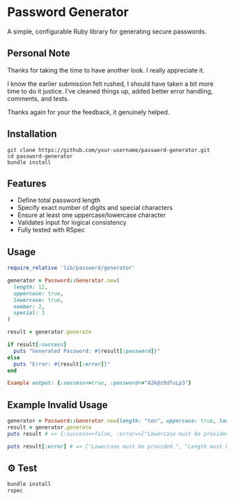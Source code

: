 # Password Generator

A simple, configurable Ruby library for generating secure passwords.

## Personal Note

Thanks for taking the time to have another look. I really appreciate it.

I know the earlier submission felt rushed, I should have taken a bit more time to do it justice. I’ve cleaned things up, added better error handling, comments, and tests.

Thanks again for your the feedback, it genuinely helped.


## Installation

```
git clone https://github.com/your-username/password-generator.git
cd password-generator
bundle install
```


## Features

- Define total password length
- Specify exact number of digits and special characters
- Ensure at least one uppercase/lowercase character
- Validates input for logical consistency
- Fully tested with RSpec

## Usage

```ruby
require_relative 'lib/password/generator'

generator = Password::Generator.new(
  length: 12,
  uppercase: true,
  lowercase: true,
  number: 2,
  special: 1
)

result = generator.generate

if result[:success]
  puts "Generated Password: #{result[:password]}"
else
  puts "Error: #{result[:error]}"
end

Example output: {:success=>true, :password=>"A2k@z9dfuLp3"}

```

## Example Invalid Usage

```ruby
generator = Password::Generator.new(length: "ten", uppercase: true, lowercase: nil, number: "two", special: 1)
result = generator.generate
puts result # => {:success=>false, :error=>["Lowercase must be provided.", "Length must be an integer.", "Number must be a non-negative integer.", "Lowercase must be a boolean value."]}

puts result[:error] # => ["Lowercase must be provided.", "Length must be an integer.", "Number must be a non-negative integer.", "Lowercase must be a boolean value."]

```

## ⚙️ Test

```ruby
bundle install
rspec
```
